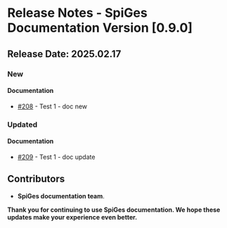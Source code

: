 # Release Notes - SpiGes Documentation Version [0.9.0]

## Release Date: 2025.02.17

### New

#### Documentation

- [#208](https://github.com/SpiGes/handbook/issues/208) - Test 1 - doc new

### Updated

#### Documentation

- [#209](https://github.com/SpiGes/handbook/issues/209) - Test 1 - doc update

## Contributors

- **SpiGes documentation team**.

**Thank you for continuing to use SpiGes documentation. We hope these updates make your experience even better.**
